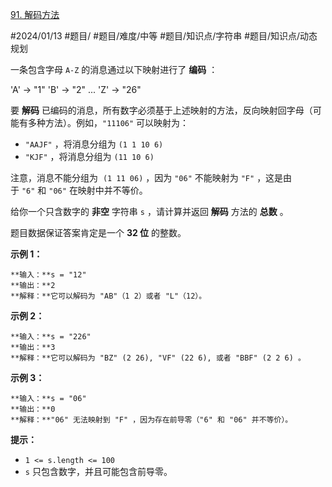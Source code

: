 [91. 解码方法](https://leetcode.cn/problems/decode-ways/)

#2024/01/13 #题目/ #题目/难度/中等 #题目/知识点/字符串 #题目/知识点/动态规划

一条包含字母 `A-Z` 的消息通过以下映射进行了 **编码** ：

'A' -> "1"
'B' -> "2"
...
'Z' -> "26"

要 **解码** 已编码的消息，所有数字必须基于上述映射的方法，反向映射回字母（可能有多种方法）。例如，`"11106"` 可以映射为：

- `"AAJF"` ，将消息分组为 `(1 1 10 6)`
- `"KJF"` ，将消息分组为 `(11 10 6)`

注意，消息不能分组为  `(1 11 06)` ，因为 `"06"` 不能映射为 `"F"` ，这是由于 `"6"` 和 `"06"` 在映射中并不等价。

给你一个只含数字的 **非空** 字符串 `s` ，请计算并返回 **解码** 方法的 **总数** 。

题目数据保证答案肯定是一个 **32 位** 的整数。

**示例 1：**

	**输入：**s = "12"
	**输出：**2
	**解释：**它可以解码为 "AB"（1 2）或者 "L"（12）。

**示例 2：**

	**输入：**s = "226"
	**输出：**3
	**解释：**它可以解码为 "BZ" (2 26), "VF" (22 6), 或者 "BBF" (2 2 6) 。

**示例 3：**

	**输入：**s = "06"
	**输出：**0
	**解释：**"06" 无法映射到 "F" ，因为存在前导零（"6" 和 "06" 并不等价）。

**提示：**

- `1 <= s.length <= 100`
- `s` 只包含数字，并且可能包含前导零。
